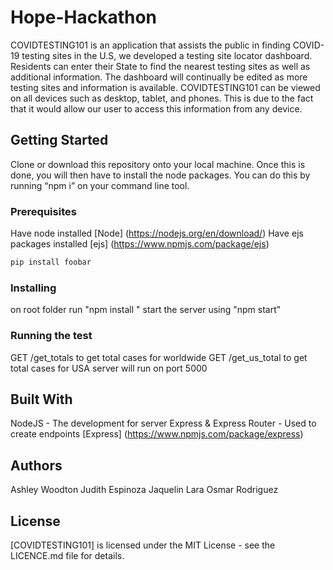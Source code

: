 # Hope-Hackathon
COVIDTESTING101 is an application that assists the public in finding COVID-19 testing sites in the U.S, we developed a testing site locator dashboard. Residents can enter their State to find the nearest testing sites as well as additional information. The dashboard will continually be edited as more testing sites and information is available. COVIDTESTING101 can be viewed on all devices such as desktop, tablet, and phones. This is due to the fact that it would allow our user to access this information from any device.

## Getting Started
Clone or download this repository onto your local machine. Once this is done, you will then have to install the node packages. You can do this by running “npm i” on your command line tool.

### Prerequisites 
Have node installed 
[Node] 
(https://nodejs.org/en/download/)
Have ejs packages installed 
[ejs]
(https://www.npmjs.com/package/ejs)

```bash
pip install foobar
```
### Installing
on root folder run "npm install " 
start the server using "npm start"

### Running the test
GET /get_totals to get total cases for worldwide
GET /get_us_total to get total cases for USA
server will run on port 5000

## Built With
NodeJS - The development for server
Express & Express Router - Used to create endpoints
[Express]
(https://www.npmjs.com/package/express)

## Authors
Ashley Woodton
Judith Espinoza
Jaquelin Lara
Osmar Rodriguez

## License
[COVIDTESTING101] is licensed under the MIT License - see the LICENCE.md file for details.